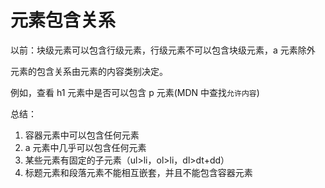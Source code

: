 # 元素包含关系

以前：块级元素可以包含行级元素，行级元素不可以包含块级元素，a 元素除外

元素的包含关系由元素的内容类别决定。

例如，查看 h1 元素中是否可以包含 p 元素(MDN 中查找`允许内容`)

总结：

1. 容器元素中可以包含任何元素
2. a 元素中几乎可以包含任何元素
3. 某些元素有固定的子元素（ul>li，ol>li，dl>dt+dd）
4. 标题元素和段落元素不能相互嵌套，并且不能包含容器元素
